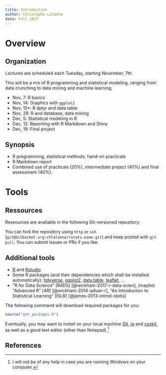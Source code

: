 ```yaml
---
title: Introduction
author: Christophe Lalanne
date: Fall 2017
---
```


# Overview

## Organization

Lectures are scheduled each Tuesday, starting November, 7th. 

This will be a mix of R programming and statistical modeling, ranging from data crunching to data mining and machine learning.

- Nov, 7: R basics
- Nov, 14: Graphics with `ggplot2`
- Nov, 15*: R dplyr and data.table 
- Nov, 28: R and database, data mining
- Dec, 5: Statistical modeling in R
- Dec, 12: Reporting with R Markdown and Shiny
- Dec, 19: Final project

## Synopsis

- R programming, statistical methods, hand-on practicals
- R Markdown report
- Combined use of practicals (20%), intermediate project (40%) and final assessment (40%).

# Tools

## Ressources

Ressources are available in the following Git-versioned repository:  
<center> <https://bitbucket.org/chlalanne/rstats-esme> </center>

You can fork the repository using `http` or `ssh` (`git@bitbucket.org:chlalanne/rstats-esme.git`) and keep posted with `git pull`. You can submit Issues or PRs if you like.

## Additional tools

- [R][R] and [Rstudio][Rstudio]
- Some R packages (and their dependencies which shall be installed automatically): [tidyverse][tidyverse], [ggplot2][ggplot2], [data.table][data.table], [leaflet][leaflet], ... 
- "R for Data Science" [R4DS] [@wickham-2017-r-data-scien], (maybe) "Advanced R" [AR] [@wickham-2014-advan-r], "An Introduction to Statistical Learning" [ISLR] [@james-2013-introd-statis]

The following command will download required packages for you:

```r
source("get_packages.R")
```

Eventually, you may want to install on your local machine [Git][git], [jq][jq] and [csvkit][csvkit], as well as a good text editor (other than Notepad).[^1]

[^1]: I will not be of any help in case you are running Windows on your computer.

[R]: http://cran.r-project.org
[Rstudio]: http://rstudio.com
[tidyverse]: http://tidyverse.org
[ggplot2]: http://ggplot2.org
[data.table]: https://github.com/Rdatatable/data.table/wiki
[leaflet]: https://rstudio.github.io/leaflet/
[git]: https://git-scm.com
[jq]: https://stedolan.github.io/jq/
[csvkit]: http://csvkit.readthedocs.io/en/1.0.2/

## References


